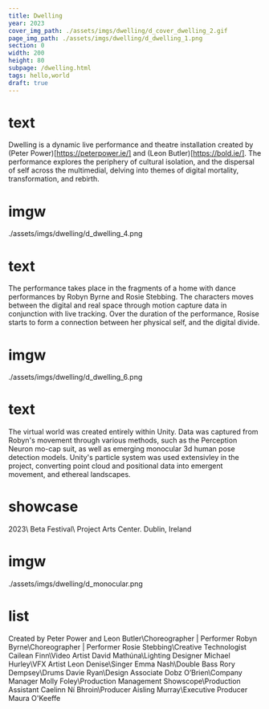 ```yaml
---
title: Dwelling
year: 2023
cover_img_path: ./assets/imgs/dwelling/d_cover_dwelling_2.gif
page_img_path: ./assets/imgs/dwelling/d_dwelling_1.png
section: 0
width: 200
height: 80
subpage: /dwelling.html
tags: hello,world
draft: true
---
```

# text
Dwelling is a dynamic live performance and theatre installation created by (Peter Power)[https://peterpower.ie/] and (Leon Butler)[https://bold.ie/]. The performance explores the periphery of cultural isolation, and the dispersal of self across the multimedial, delving into themes of digital mortality, transformation, and rebirth.
# imgw
./assets/imgs/dwelling/d_dwelling_4.png
# text
The performance takes place in the fragments of a home with dance performances by Robyn Byrne and Rosie Stebbing. The characters moves between the digital and real space through motion capture data in conjunction with live tracking. Over the duration of the performance, Rosise starts to form a connection between her physical self, and the digital divide.
# imgw
./assets/imgs/dwelling/d_dwelling_6.png
# text
The virtual world was created entirely within Unity. Data was captured from Robyn's movement through various methods, such as the Perception Neuron mo-cap suit, as well as emerging monocular 3d human pose detection models. Unity's particle system was used extensivley in the project, converting point cloud and positional data into emergent movement, and ethereal landscapes.
# showcase
2023\ Beta Festival\ Project Arts Center. Dublin, Ireland
# imgw
./assets/imgs/dwelling/d_monocular.png
# list
Created by Peter Power and Leon Butler\Choreographer | Performer Robyn Byrne\Choreographer | Performer Rosie Stebbing\Creative Technologist Cailean Finn\Video Artist David Mathúna\Lighting Designer Michael Hurley\VFX Artist Leon Denise\Singer Emma Nash\Double Bass Rory Dempsey\Drums Davie Ryan\Design Associate Dobz O’Brien\Company Manager Molly Foley\Production Management Showscope\Production Assistant Caelinn Ní Bhroin\Producer Aisling Murray\Executive Producer Maura O'Keeffe


